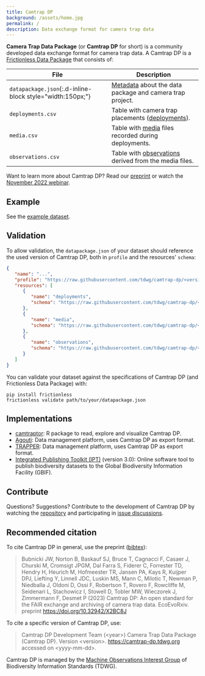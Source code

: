 ```yaml
---
title: Camtrap DP
background: /assets/home.jpg
permalink: /
description: Data exchange format for camera trap data
---
```


**Camera Trap Data Package** (or **Camtrap DP** for short) is a community developed data exchange format for camera trap data. A Camtrap DP is a [Frictionless Data Package](https://specs.frictionlessdata.io/data-package/) that consists of:

File | Description
--- | ---
`datapackage.json`{:.d-inline-block style="width:150px;"} | [Metadata](metadata/) about the data package and camera trap project.
`deployments.csv` | Table with camera trap placements ([deployments](data/#deployments)).
`media.csv` | Table with [media](data/#media) files recorded during deployments.
`observations.csv` | Table with [observations](data/#observations) derived from the media files.

Want to learn more about Camtrap DP? Read our [preprint](https://doi.org/10.32942/X2BC8J) or watch the [November 2022 webinar](https://www.gbif.org/composition/4fZGV2vrXjo3rNxySz41sj/exploring-camera-trap-data).

## Example

See the [example dataset](example/).

## Validation

To allow validation, the `datapackage.json` of your dataset should reference the used version of Camtrap DP, both in `profile` and the resources' `schema`:

```json
{
   "name": "...",
   "profile": "https://raw.githubusercontent.com/tdwg/camtrap-dp/<version>/camtrap-dp-profile.json",
   "resources": [
      {
         "name": "deployments",
         "schema": "https://raw.githubusercontent.com/tdwg/camtrap-dp/<version>/deployments-table-schema.json"
      },
      {
         "name": "media",
         "schema": "https://raw.githubusercontent.com/tdwg/camtrap-dp/<version>/media-table-schema.json"
      },
      {
         "name": "observations",
         "schema": "https://raw.githubusercontent.com/tdwg/camtrap-dp/<version>/observations-table-schema.json"
      }
   ]
}
```

You can validate your dataset against the specifications of Camtrap DP (and Frictionless Data Package) with:

```shell
pip install frictionless
frictionless validate path/to/your/datapackage.json
```

## Implementations

- [camtraptor](https://inbo.github.io/camtraptor): R package to read, explore and visualize Camtrap DP.
- [Agouti](https://agouti.eu): Data management platform, uses Camtrap DP as export format.
- [TRAPPER](https://os-conservation.org/projects/trapper): Data management platform, uses Camtrap DP as export format.
- [Integrated Publishing Toolkit (IPT)](https://www.gbif.org/ipt) (version 3.0): Online software tool to publish biodiversity datasets to the Global Biodiversity Information Facility (GBIF).

## Contribute

Questions? Suggestions? Contribute to the development of Camtrap DP by watching the [repository](https://github.com/tdwg/camtrap-dp) and participating in [issue discussions](https://github.com/tdwg/camtrap-dp/issues).

## Recommended citation

To cite Camtrap DP in general, use the preprint ([bibtex](citation.bib)):

> Bubnicki JW, Norton B, Baskauf SJ, Bruce T, Cagnacci F, Casaer J, Churski M, Cromsigt JPGM, Dal Farra S, Fiderer C, Forrester TD, Hendry H, Heurich M, Hofmeester TR, Jansen PA, Kays R, Kuijper DPJ, Liefting Y, Linnell JDC, Luskin MS, Mann C, Milotic T, Newman P, Niedballa J, Oldoni D, Ossi F, Robertson T, Rovero F, Rowcliffe M, Seidenari L, Stachowicz I, Stowell D, Tobler MW, Wieczorek J, Zimmermann F, Desmet P (2023) Camtrap DP: An open standard for the FAIR exchange and archiving of camera trap data. EcoEvoRxiv. preprint <https://doi.org/10.32942/X2BC8J>

To cite a specific version of Camtrap DP, use:

> Camtrap DP Development Team (\<year\>) Camera Trap Data Package (Camtrap DP). Version \<version\>. <https://camtrap-dp.tdwg.org> accessed on \<yyyy-mm-dd\>.

Camtrap DP is managed by the [Machine Observations Interest Group](https://www.tdwg.org/community/mobs/) of Biodiversity Information Standards (TDWG).
